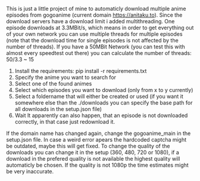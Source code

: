 This is just a little project of mine to automaticly download multiple anime episodes from gogoanime (current domain https://anitaku.to).
Since the download servers have a download limit i added multithreading. One episode downloads at 3.3MBit/s, which means in order to get everything out of your own network you can use multiple threads for multiple episodes (note that the download time for single episodes is not affected by the number of threads). If you have a 50MBit Network (you can test this with almost every speedtest out there) you can calculate the number of threads: 50/3.3 ~ 15

1. Install the requirements: pip install -r requirements.txt
2. Specify the anime you want to search for
3. Select one of the found animes
4. Select which episodes you want to download (only from x to y currently)
5. Select a foldername that will either be created or used (if you want it somewhere else than the ./downloads you can specify the base path for all downloads in the setup.json file)
6. Wait 
It apparently can also happen, that an episode is not downloaded correctly, in that case just redownload it.

If the domain name has changed again, change the gogoanime_main in the setup.json file. In case a weird error apears the hardcoded captcha might be outdated, maybe this will get fixed.
To change the quality of the downloads you can change it in the setup (360, 480, 720 or 1080), if a download in the prefered quality is not available the highest quality will automaticly be chosen. If the quality is not 1080p the time estimates might be very inaccurate.